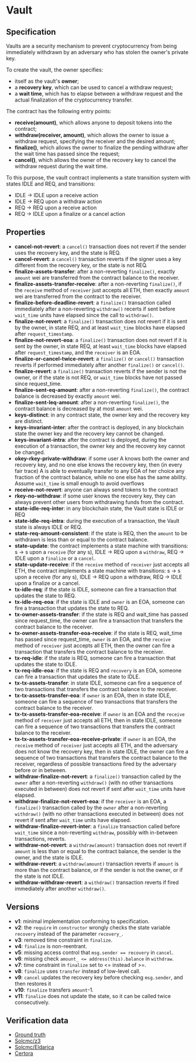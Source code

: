 # Vault

## Specification
Vaults are a security mechanism to prevent cryptocurrency from being immediately withdrawn by an adversary who has stolen the owner's private key.

To create the vault, the owner specifies:
- itself as the vault's **owner**; 
- a **recovery key**, which can be used to cancel a withdraw request;
- a **wait time**, which has to elapse between a withdraw request and the actual finalization of the cryptocurrency transfer.

The contract has the following entry points:
- **receive(amount)**, which allows anyone to deposit tokens into the contract;
- **withdraw(receiver, amount)**, which allows the owner to issue a withdraw request, specifying the receiver and the desired amount;
- **finalize()**, which allows the owner to finalize the pending withdraw after the wait time has passed since the request;
- **cancel()**, which allows the owner of the recovery key to cancel the withdraw request during the wait time.

To this purpose, the vault contract implements a state transition system with states IDLE and REQ, and transitions: 
- IDLE -> IDLE upon a receive action
- IDLE -> REQ upon a withdraw action
- REQ -> REQ upon a receive action
- REQ -> IDLE upon a finalize or a cancel action

## Properties
- **cancel-not-revert**: a `cancel()` transaction does not revert if the sender uses the recovery key, and the state is REQ.
- **cancel-revert**: a `cancel()` transaction reverts if the signer uses a key different from the recovery key, or the state is not REQ.
- **finalize-assets-transfer**: after a non-reverting `finalize()`, exactly `amount` wei are transferred from the contract balance to the receiver.
- **finalize-assets-transfer-receive**: after a non-reverting `finalize()`, if the `receive` method of `receiver` just accepts all ETH, then exactly `amount` wei are transferred from the contract to the receiver.
- **finalize-before-deadline-revert**: a `finalize()` transaction called immediately after a non-reverting `withdraw()` recerts if sent before `wait_time` units have elapsed since the call to `withdraw()`.
- **finalize-not-revert**: a `finalize()` transaction does not revert if it is sent by the owner, in state REQ, and at least `wait_time` blocks have elapsed after `request_timestamp`.
- **finalize-not-revert-eoa**: a `finalize()` transaction does not revert if it is sent by the owner, in state REQ, at least `wait_time` blocks have elapsed after `request_timestamp`, and the `receiver` is an EOA.
- **finalize-or-cancel-twice-revert**: a `finalize()` or `cancel()` transaction reverts if performed immediately after another `finalize()` or `cancel()`.
- **finalize-revert**: a `finalize()` transaction reverts if the sender is not the owner, or if the state is not REQ, or `wait_time` blocks have not passed since request_time.
- **finalize-sent-eq-amount**: after a non-reverting `finalize()`, the contract balance is decreased by exactly `amount` wei.
- **finalize-sent-leq-amount**: after a non-reverting `finalize()`, the contract balance is decreased by at most `amount` wei.
- **keys-distinct**: in any contract state, the owner key and the recovery key are distinct.
- **keys-invariant-inter**: after the contract is deployed, in any blockchain state the owner key and the recovery key cannot be changed.
- **keys-invariant-intra**: after the contract is deployed, during the execution of a transaction, the owner key and the recovery key cannot be changed.
- **okey-rkey-private-withdraw**: if some user A knows both the owner and recovery key, and no one else knows the recovery key, then (in every fair trace) A is able to eventually transfer to any EOA of her choice any fraction of the contract balance, while no one else has the same ability. Assume `wait_time` is small enough to avoid overflows
- **receive-not-revert**: anyone can always send tokens to the contract
- **rkey-no-withdraw**: if some user knows the recovery key, they can always prevent other users from withdrawing funds from the contract.
- **state-idle-req-inter**: in any blockchain state, the Vault state is IDLE or REQ
- **state-idle-req-intra**: during the execution of a transaction, the Vault state is always IDLE or REQ.
- **state-req-amount-consistent**: if the state is REQ, then the `amount` to be withdrawn is less than or equal to the contract balance.
- **state-update**: the contract implements a state machine with transitions: s -> s upon a `receive` (for any s), IDLE -> REQ upon a `withdraw`, REQ -> IDLE upon a `finalize` or a `cancel`.
- **state-update-receive**: if the `receive` method of `receiver` just accepts all ETH, the contract implements a state machine with transitions: s -> s upon a receive (for any s), IDLE -> REQ upon a withdraw, REQ -> IDLE upon a finalize or a cancel.
- **tx-idle-req**: if the state is IDLE, someone can fire a transaction that updates the state to REQ.
- **tx-idle-req-eoa**: if the state is IDLE and `owner` is an EOA, someone can fire a transaction that updates the state to REQ.
- **tx-owner-assets-transfer**: if the state is REQ and wait_time has passed since request_time, the owner can fire a transaction that transfers the contract balance to the receiver.
- **tx-owner-assets-transfer-eoa-receive**: if the state is REQ, wait_time has passed since request_time, `owner` is an EOA, and the `receive` method of `receiver` just accepts all ETH, then the owner can fire a transaction that transfers the contract balance to the receiver.
- **tx-req-idle**: if the state is REQ, someone can fire a transaction that updates the state to IDLE.
- **tx-req-idle-eoa**: if the state is REQ and `recovery` is an EOA, someone can fire a transaction that updates the state to IDLE.
- **tx-tx-assets-transfer**: in state IDLE, someone can fire a sequence of two transactions that transfers the contract balance to the receiver.
- **tx-tx-assets-transfer-eoa**: if `owner` is an EOA, then in state IDLE, someone can fire a sequence of two transactions that transfers the contract balance to the receiver.
- **tx-tx-assets-transfer-eoa-receive**: if `owner` is an EOA and the `receive` method of `receiver` just accepts all ETH, then in state IDLE, someone can fire a sequence of two transactions that transfers the contract balance to the receiver.
- **tx-tx-assets-transfer-eoa-receive-private**: if `owner` is an EOA, the `receive` method of `receiver` just accepts all ETH, and the adversary does not know the recovery key, then in state IDLE, the owner can fire a sequence of two transactions that transfers the contract balance to the receiver, regardless of possible transactions fired by the adversary before or in between.
- **withdraw-finalize-not-revert**: a `finalize()` transaction called by the `owner`  after a non-reverting `withdraw()` (with no other transactions executed in between) does not revert if sent after `wait_time` units have elapsed.
- **withdraw-finalize-not-revert-eoa**: if the `receiver` is an EOA, a `finalize()` transaction called by the `owner` after a non-reverting `withdraw()` (with no other transactions executed in between) does not revert if sent after `wait_time` units have elapsed.
- **withdraw-finalize-revert-inter**: a `finalize` transaction called before `wait_time` since a non-reverting `withdraw`, possibly with in-between transactions, reverts.
- **withdraw-not-revert**: a `withdraw(amount)` transaction does not revert if `amount` is less than or equal to the contract balance, the sender is the owner, and the state is IDLE.
- **withdraw-revert**: a `withdraw(amount)` transaction reverts if `amount` is more than the contract balance, or if the sender is not the owner, or if the state is not IDLE.
- **withdraw-withdraw-revert**: a `withdraw()` transaction reverts if fired immediately after another `withdraw()`.

## Versions
- **v1**: minimal implementation conforming to specification.
- **v2**: the `require` in `constructor` wrongly checks the state variable `recovery` instead of the parameter `recovery_`.
- **v3**: removed time constraint in `finalize`.
- **v4**: `finalize` is non-reentrant.
- **v5**: missing access control that `msg.sender == recovery` in `cancel`. 
- **v6**: missing check `amount_ <= address(this).balance` in `withdraw`.
- **v7**: time constraint in `finalize` set to <= instead of >=.
- **v8**: `finalize` uses `transfer` instead of low-level call.
- **v9**: `cancel` updates the recovery key before checking `msg.sender`, and then restores it
- **v10**: `finalize` transfers `amount`-1.
- **v11**: `finalize` does not update the state, so it can be called twice consecutively.

## Verification data

- [Ground truth](ground-truth.csv)
- [Solcmc/z3](solcmc-z3.csv)
- [Solcmc/Eldarica](solcmc-eld.csv)
- [Certora](certora.csv)


